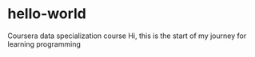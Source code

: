 # hello-world
Coursera data specialization course
Hi, this is the start of my journey for learning programming

